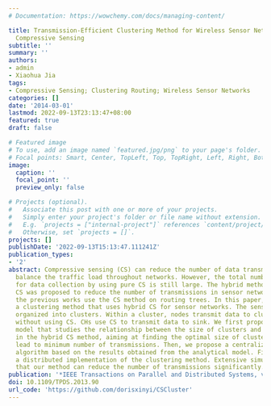 ```yaml
---
# Documentation: https://wowchemy.com/docs/managing-content/

title: Transmission-Efficient Clustering Method for Wireless Sensor Networks Using
  Compressive Sensing
subtitle: ''
summary: ''
authors:
- admin
- Xiaohua Jia
tags:
- Compressive Sensing; Clustering Routing; Wireless Sensor Networks
categories: []
date: '2014-03-01'
lastmod: 2022-09-13T23:13:47+08:00
featured: true
draft: false

# Featured image
# To use, add an image named `featured.jpg/png` to your page's folder.
# Focal points: Smart, Center, TopLeft, Top, TopRight, Left, Right, BottomLeft, Bottom, BottomRight.
image:
  caption: ''
  focal_point: ''
  preview_only: false

# Projects (optional).
#   Associate this post with one or more of your projects.
#   Simply enter your project's folder or file name without extension.
#   E.g. `projects = ["internal-project"]` references `content/project/deep-learning/index.md`.
#   Otherwise, set `projects = []`.
projects: []
publishDate: '2022-09-13T15:13:47.111241Z'
publication_types:
- '2'
abstract: Compressive sensing (CS) can reduce the number of data transmissions and
  balance the traffic load throughout networks. However, the total number of transmissions
  for data collection by using pure CS is still large. The hybrid method of using
  CS was proposed to reduce the number of transmissions in sensor networks. However,
  the previous works use the CS method on routing trees. In this paper, we propose
  a clustering method that uses hybrid CS for sensor networks. The sensor nodes are
  organized into clusters. Within a cluster, nodes transmit data to cluster head (CH)
  without using CS. CHs use CS to transmit data to sink. We first propose an analytical
  model that studies the relationship between the size of clusters and number of transmissions
  in the hybrid CS method, aiming at finding the optimal size of clusters that can
  lead to minimum number of transmissions. Then, we propose a centralized clustering
  algorithm based on the results obtained from the analytical model. Finally, we present
  a distributed implementation of the clustering method. Extensive simulations confirm
  that our method can reduce the number of transmissions significantly.
publication: '*IEEE Transactions on Parallel and Distributed Systems, vol. 25, no. 3, pp. 806-815,* (中科院小类二区期刊)'
doi: 10.1109/TPDS.2013.90
url_code: 'https://github.com/dorisxinyi/CSCluster'
---
```

